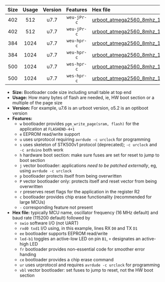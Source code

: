 |Size|Usage|Version|Features|Hex file|
|:-:|:-:|:-:|:-:|:--|
|402|512|u7.7|`weu-jPr-c`|[urboot_atmega2560_8mhz_115200bps_swio_rxd2_txd3_ee_led+b7_fr_ce_ur_vbl.hex](https://raw.githubusercontent.com/stefanrueger/urboot.hex/main/cores/megacore/atmega2560/fcpu_8mhz/115200_bps/urboot_atmega2560_8mhz_115200bps_swio_rxd2_txd3_ee_led+b7_fr_ce_ur_vbl.hex)|
|402|512|u7.7|`weu-jPr-c`|[urboot_atmega2560_8mhz_115200bps_swio_rxe0_txe1_ee_led+b7_fr_ce_ur_vbl.hex](https://raw.githubusercontent.com/stefanrueger/urboot.hex/main/cores/megacore/atmega2560/fcpu_8mhz/115200_bps/urboot_atmega2560_8mhz_115200bps_swio_rxe0_txe1_ee_led+b7_fr_ce_ur_vbl.hex)|
|384|1024|u7.7|`weu-hpr-c`|[urboot_atmega2560_8mhz_115200bps_swio_rxd2_txd3_ee_led+b7_fr_ce_ur.hex](https://raw.githubusercontent.com/stefanrueger/urboot.hex/main/cores/megacore/atmega2560/fcpu_8mhz/115200_bps/urboot_atmega2560_8mhz_115200bps_swio_rxd2_txd3_ee_led+b7_fr_ce_ur.hex)|
|384|1024|u7.7|`weu-hpr-c`|[urboot_atmega2560_8mhz_115200bps_swio_rxe0_txe1_ee_led+b7_fr_ce_ur.hex](https://raw.githubusercontent.com/stefanrueger/urboot.hex/main/cores/megacore/atmega2560/fcpu_8mhz/115200_bps/urboot_atmega2560_8mhz_115200bps_swio_rxe0_txe1_ee_led+b7_fr_ce_ur.hex)|
|500|1024|u7.7|`wes-hpr-c`|[urboot_atmega2560_8mhz_115200bps_swio_rxd2_txd3_ee_led+b7_fr_ce.hex](https://raw.githubusercontent.com/stefanrueger/urboot.hex/main/cores/megacore/atmega2560/fcpu_8mhz/115200_bps/urboot_atmega2560_8mhz_115200bps_swio_rxd2_txd3_ee_led+b7_fr_ce.hex)|
|500|1024|u7.7|`wes-hpr-c`|[urboot_atmega2560_8mhz_115200bps_swio_rxe0_txe1_ee_led+b7_fr_ce.hex](https://raw.githubusercontent.com/stefanrueger/urboot.hex/main/cores/megacore/atmega2560/fcpu_8mhz/115200_bps/urboot_atmega2560_8mhz_115200bps_swio_rxe0_txe1_ee_led+b7_fr_ce.hex)|

- **Size:** Bootloader code size including small table at top end
- **Usage:** How many bytes of flash are needed, ie, HW boot section or a multiple of the page size
- **Version:** For example, u7.6 is an urboot version, o5.2 is an optiboot version
- **Features:**
  + `w` bootloader provides `pgm_write_page(sram, flash)` for the application at `FLASHEND-4+1`
  + `e` EEPROM read/write support
  + `u` uses urprotocol requiring `avrdude -c urclock` for programming
  + `s` uses skeleton of STK500v1 protocol (deprecated); `-c urclock` and `-c arduino` both work
  + `h` hardware boot section: make sure fuses are set for reset to jump to boot section
  + `j` vector bootloader: applications *need to be patched externally*, eg, using `avrdude -c urclock`
  + `p` bootloader protects itself from being overwritten
  + `P` vector bootloader only: protects itself and reset vector from being overwritten
  + `r` preserves reset flags for the application in the register R2
  + `c` bootloader provides chip erase functionality (recommended for large MCUs)
  + `-` corresponding feature not present
- **Hex file:** typically MCU name, oscillator frequency (16 MHz default) and baud rate (115200 default) followed by
  + `swio` software I/O (not UART)
  + `rxd0 txd1` I/O using, in this example, lines RX `D0` and TX `D1`
  + `ee` bootloader supports EEPROM read/write
  + `led-b1` toggles an active-low LED on pin `B1`, `+` designates an active-high LED
  + `fr` bootloader provides non-essential code for smoother error handing
  + `ce` bootloader provides a chip erase command
  + `ur` uses urprotocol and requires `avrdude -c urclock` for programming
  + `vbl` vector bootloader: set fuses to jump to reset, not the HW boot section
